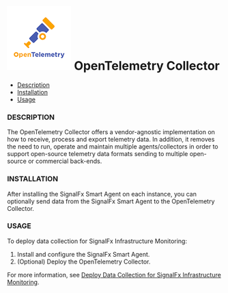# ![](./img/integration_opentelemetry.png) OpenTelemetry Collector

- [Description](#description)
- [Installation](#installation)
- [Usage](#usage)

### DESCRIPTION

The OpenTelemetry Collector offers a vendor-agnostic implementation on how to receive, process and export telemetry data. In addition, it removes the need to run, operate and maintain multiple agents/collectors in order to support open-source telemetry data formats sending to multiple open-source or commercial back-ends.

### INSTALLATION

After installing the SignalFx Smart Agent on each instance, you can optionally send data from the SignalFx Smart Agent to the OpenTelemetry Collector. 

### USAGE

To deploy data collection for SignalFx Infrastructure Monitoring:

1. Install and configure the SignalFx Smart Agent.
2. (Optional) Deploy the OpenTelemetry Collector.

For more information, see [Deploy Data Collection for SignalFx Infrastructure Monitoring](https://quickdraw.splunk.com/redirect/?product=Observability&location=learnmore.otel.imm&version=current).
